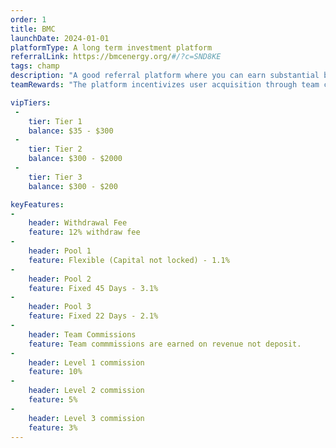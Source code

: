 ```yaml
---
order: 1
title: BMC
launchDate: 2024-01-01
platformType: A long term investment platform
referralLink: https://bmcenergy.org/#/?c=SND8KE
tags: champ
description: "A good referral platform where you can earn substantial bonuses with a minimum deposit of just 10 USDT. Start earning daily rewards automatically."
teamRewards: "The platform incentivizes user acquisition through team commissions and referral rewards. Details available on the official website."

vipTiers:
 - 
    tier: Tier 1
    balance: $35 - $300
 - 
    tier: Tier 2
    balance: $300 - $2000
 - 
    tier: Tier 3
    balance: $300 - $200

keyFeatures:
-
    header: Withdrawal Fee
    feature: 12% withdraw fee
-
    header: Pool 1
    feature: Flexible (Capital not locked) - 1.1%
-
    header: Pool 2
    feature: Fixed 45 Days - 3.1%
-
    header: Pool 3
    feature: Fixed 22 Days - 2.1%
-
    header: Team Commissions
    feature: Team commmissions are earned on revenue not deposit.
-
    header: Level 1 commission
    feature: 10%
-
    header: Level 2 commission
    feature: 5%
-
    header: Level 3 commission
    feature: 3%
---
```

